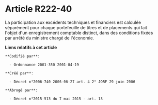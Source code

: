 # Article R222-40

La participation aux excédents techniques et financiers est calculée séparément pour chaque portefeuille de titres et de
placements qui fait l'objet d'un enregistrement comptable distinct, dans des conditions fixées par arrêté du ministre chargé
de l'économie.

**Liens relatifs à cet article**

	**Codifié par**:

	  - Ordonnance 2001-350 2001-04-19

	**Créé par**:

	  - Décret n°2006-740 2006-06-27 art. 4 2° JORF 29 juin 2006

	**Abrogé par**:

	  - Décret n°2015-513 du 7 mai 2015 - art. 13
